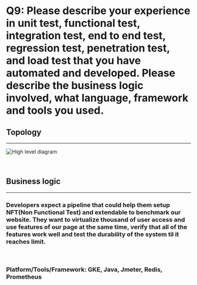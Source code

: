 # Q9: Please describe your experience in unit test, functional test, integration test, end to end test, regression test, penetration test, and load test that you have automated and developed. Please describe the business logic involved, what language, framework and tools you used.

## Topology
---
![High level diagram](Q9/img/Crawling_system.svg)


</br>

## Business logic
---
### Developers expect a pipeline that could help them setup NFT(Non Functional Test) and extendable to benchmark our website. They want to virtualize thousand of user access and use features of our page at the same time, verify that all of the features work well and test the durability of the system til it reaches limit. 
</br>

### Platform/Tools/Framework: GKE, Java, Jmeter, Redis, Prometheus